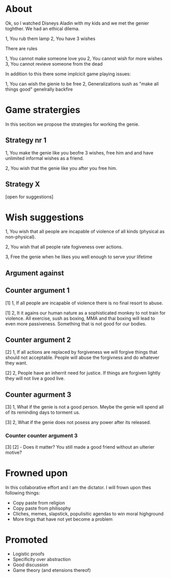 # About

Ok, so I watched Disneys Aladin with my kids and we met the genier toghther. We had an ethical dilema. 

1, You rub them lamp
2, You have 3 wishes

There are rules

1, You cannot make someone love you
2, You cannot wish for more wishes
3, You cannot revieve someone from the dead

In addition to this there some implcicit game playing issues:

1, You can wish the gienie to be free
2, Generalizations sush as "make all things good" genelrally backfire

# Game stratergies
In this secition we propose the strategies for working the genie.

## Strategy nr 1
1, You make the genie like you beofre 3 wishes, free him and and have unlimited informal wishes as a friend. 

2, You wish that the genie like you after you free him.

## Strategy X
[open for suggestions]

# Wish suggestions

1, You wish that all people are incapable of violence of all kinds (physical as non-physical).

2, You wish that all people rate fogiveness over actions.

3, Free the genie when he likes you well enough to serve your lifetime

## Argument against

## Counter argument 1
[1] 1, If all people are incapable of violence there is no final resort to abuse. 

[1] 2, It it agains our human nature as a sophisticated monkey to not train for violence. All exercise, sush as boxing, MMA and thai boxing will lead to even more passiveness. Something that is not good for our bodies. 

## Counter argument 2

[2] 1, If all actions are replaced by forgiveness we will forgive things that should not acceptable. People will abuse the forgivness and do whatever they want. 

[2] 2, People have an inherrit need for justice. If things are forgiven lightly they will not live a good live. 

## Counter agurment 3

[3] 1, What if the genie is not a good person. Meybe the genie will spend all of its reminding days to torment us. 

[3] 2, What if the genie does not posess any power after its released. 

### Counter counter argument 3
[3] [2] - Does it matter? You still made a good friend without an ulterier motive? 


# Frowned upon

In this collaborative effort and I am the dictator. I will frown upon thes following things:

- Copy paste from religion
- Copy paste from philisophy
- Cliches, memes, slapstick, populisitic agendas to win moral highground
- More tings that have not yet become a problem

# Promoted

- Logistic proofs
- Specificity over abstraction
- Good discussion
- Game theory (and etensions thereof)
